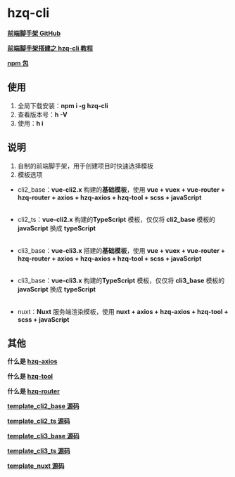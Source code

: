 # hzq-cli

**[前端脚手架 GitHub](https://github.com/MrHzq/hzq-cli)**

**[前端脚手架搭建之 hzq-cli 教程](https://www.jianshu.com/p/edd5ec93ffb3)**

**[npm 包](https://www.npmjs.com/package/hzq-cli)**

## 使用

1. 全局下载安装：**npm i -g hzq-cli**
1. 查看版本号：**h -V**
1. 使用：**h i**

## 说明

1. 自制的前端脚手架，用于创建项目时快速选择模板
1. 模板选项

-   cli2_base：**vue-cli2.x** 构建的**基础模板**，使用 **vue + vuex + vue-router + hzq-router + axios + hzq-axios + hzq-tool + scss + javaScript** <br><br>

-   cli2_ts：**vue-cli2.x** 构建的**TypeScript** 模板，仅仅将 **cli2_base** 模板的 **javaScript** 换成 **typeScript** <br><br>

-   cli3_base：**vue-cli3.x** 搭建的**基础模板**，使用 **vue + vuex + vue-router + hzq-router + axios + hzq-axios + hzq-tool + scss + javaScript** <br><br>

-   cli3_base：**vue-cli3.x** 构建的**TypeScript** 模板，仅仅将 **cli3_base** 模板的 **javaScript** 换成 **typeScript** <br><br>

-   nuxt：**Nuxt** 服务端渲染模板，使用 **nuxt + axios + hzq-axios + hzq-tool + scss + javaScript**

## 其他

**什么是 [hzq-axios](https://github.com/MrHzq/hzq-axios)**

**什么是 [hzq-tool](https://github.com/MrHzq/hzq-tool)**

**什么是 [hzq-router](https://github.com/MrHzq/hzq-router)**

**[template_cli2_base 源码](https://github.com/MrHzq/template_cli2_base)**

**[template_cli2_ts 源码](https://github.com/MrHzq/template_cli2_ts)**

**[template_cli3_base 源码](https://github.com/MrHzq/template_cli3_base)**

**[template_cli3_ts 源码](https://github.com/MrHzq/template_cli3_ts)**

**[template_nuxt 源码](https://github.com/MrHzq/template_nuxt)**
